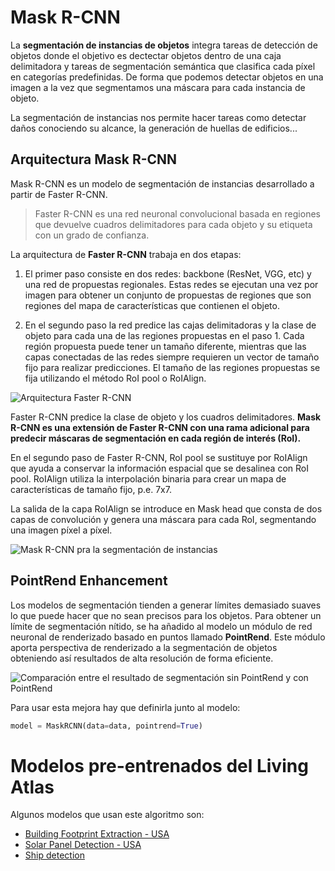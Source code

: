 # Mask R-CNN

La **segmentación de instancias de objetos** integra tareas de detección de objetos donde el objetivo es dectectar objetos dentro de una caja delimitadora y tareas de segmentación semántica que clasifica cada píxel en categorías predefinidas. De forma que podemos detectar objetos en una imagen a la vez que segmentamos una máscara para cada instancia de objeto. 

La segmentación de instancias nos permite hacer tareas como detectar daños conociendo su alcance, la generación de huellas de edificios...

## Arquitectura Mask R-CNN 
Mask R-CNN es un modelo de segmentación de instancias desarrollado a partir de Faster R-CNN. 
> Faster R-CNN es una red neuronal convolucional basada en regiones que devuelve cuadros delimitadores para cada objeto y su etiqueta con un grado de confianza. 

La arquitectura de **Faster R-CNN** trabaja en dos etapas:
1. El primer paso consiste en dos redes: backbone (ResNet, VGG, etc) y una red de propuestas regionales. Estas redes se ejecutan una vez por imagen para obtener un conjunto de propuestas de regiones que son regiones del mapa de características que contienen el objeto. 

2. En el segundo paso la red predice las cajas delimitadoras y la clase de objeto para cada una de las regiones propuestas en el paso 1. Cada región propuesta puede tener un tamaño diferente, mientras que las capas conectadas de las redes siempre requieren un vector de tamaño fijo para realizar predicciones. El tamaño de las regiones propuestas se fija utilizando el método RoI pool o RoIAlign. 

![Arquitectura Faster R-CNN](https://developers.arcgis.com/python/guide/base64-images/how_maskrcnn_works-g09b8c215-1700-d272-6b24-d331a5088b4d.png)

Faster R-CNN predice la clase de objeto y los cuadros delimitadores. **Mask R-CNN es una extensión de Faster R-CNN con una rama adicional para predecir máscaras de segmentación en cada región de interés (RoI).**

En el segundo paso de Faster R-CNN, RoI pool se sustituye por RoIAlign que ayuda a conservar la información espacial que se desalinea con RoI pool. RoIAlign utiliza la interpolación binaria para crear un mapa de características de tamaño fijo, p.e. 7x7. 

La salida de la capa RoIAlign se introduce en Mask head que consta de dos capas de convolución y genera una máscara para cada RoI, segmentando una imagen píxel a píxel. 

![Mask R-CNN pra la segmentación de instancias](https://developers.arcgis.com/python/guide/base64-images/how_maskrcnn_works-gdb244685-6dc7-af5f-6099-c6d45ab8cfc9.png)


## PointRend Enhancement
Los modelos de segmentación tienden a generar límites demasiado suaves lo que puede hacer que no sean precisos para los objetos. Para obtener un límite de segmentación nítido, se ha añadido al modelo un módulo de red neuronal de renderizado basado en puntos llamado **PointRend**. Este módulo aporta perspectiva de renderizado a la segmentación de objetos obteniendo así resultados de alta resolución de forma eficiente.

![Comparación entre el resultado de segmentación sin PointRend y con PointRend](https://developers.arcgis.com/python/guide/images/pointrend_maskrcnn.jpg)

Para usar esta mejora hay que definirla junto al modelo:
```python
model = MaskRCNN(data=data, pointrend=True)
```

# Modelos pre-entrenados del Living Atlas
Algunos modelos que usan este algoritmo son:
* [Building Footprint Extraction - USA](https://www.arcgis.com/home/item.html?id=a6857359a1cd44839781a4f113cd5934)
* [Solar Panel Detection - USA](https://www.arcgis.com/home/item.html?id=c2508d72f2614104bfcfd5ccf1429284)
* [Ship detection](https://www.arcgis.com/home/item.html?id=2fd653cd9de446ccbab34f69e9e70d81)

